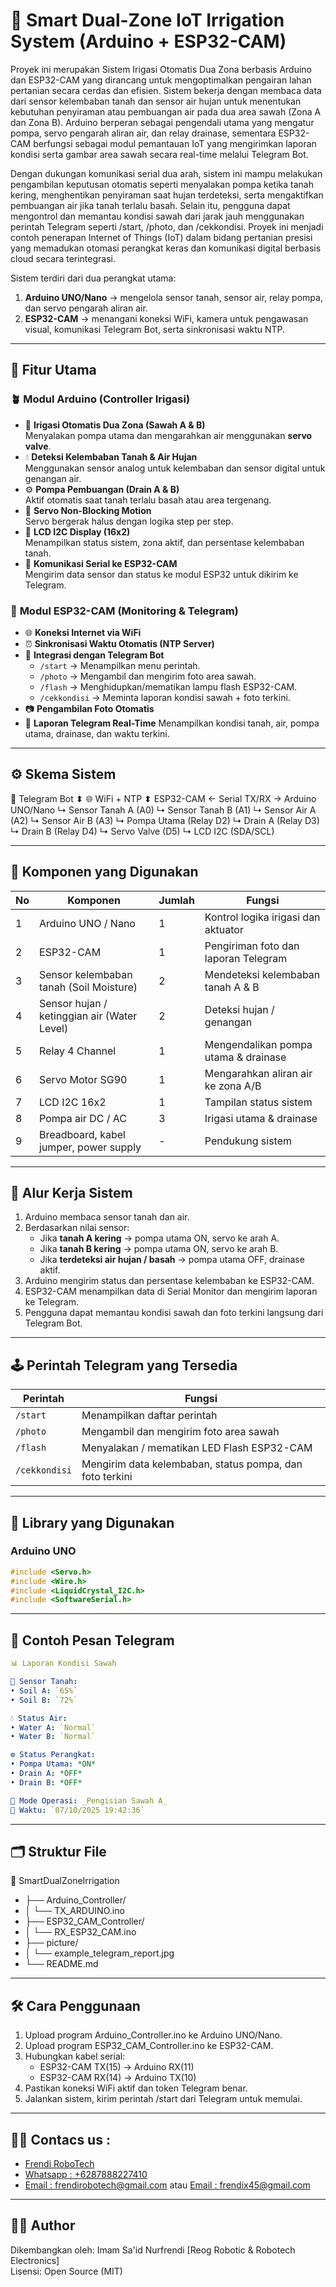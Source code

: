 # 🌾 Smart Dual-Zone IoT Irrigation System (Arduino + ESP32-CAM)

Proyek ini merupakan Sistem Irigasi Otomatis Dua Zona berbasis Arduino dan ESP32-CAM yang dirancang untuk mengoptimalkan pengairan lahan pertanian secara cerdas dan efisien. Sistem bekerja dengan membaca data dari sensor kelembaban tanah dan sensor air hujan untuk menentukan kebutuhan penyiraman atau pembuangan air pada dua area sawah (Zona A dan Zona B). Arduino berperan sebagai pengendali utama yang mengatur pompa, servo pengarah aliran air, dan relay drainase, sementara ESP32-CAM berfungsi sebagai modul pemantauan IoT yang mengirimkan laporan kondisi serta gambar area sawah secara real-time melalui Telegram Bot.

Dengan dukungan komunikasi serial dua arah, sistem ini mampu melakukan pengambilan keputusan otomatis seperti menyalakan pompa ketika tanah kering, menghentikan penyiraman saat hujan terdeteksi, serta mengaktifkan pembuangan air jika tanah terlalu basah. Selain itu, pengguna dapat mengontrol dan memantau kondisi sawah dari jarak jauh menggunakan perintah Telegram seperti /start, /photo, dan /cekkondisi. Proyek ini menjadi contoh penerapan Internet of Things (IoT) dalam bidang pertanian presisi yang memadukan otomasi perangkat keras dan komunikasi digital berbasis cloud secara terintegrasi.

Sistem terdiri dari dua perangkat utama:
1. **Arduino UNO/Nano** → mengelola sensor tanah, sensor air, relay pompa, dan servo pengarah aliran air.  
2. **ESP32-CAM** → menangani koneksi WiFi, kamera untuk pengawasan visual, komunikasi Telegram Bot, serta sinkronisasi waktu NTP.

---

## 🧩 Fitur Utama
### 🪴 **Modul Arduino (Controller Irigasi)**
- 🚿 **Irigasi Otomatis Dua Zona (Sawah A & B)**  
  Menyalakan pompa utama dan mengarahkan air menggunakan **servo valve**.
- 💧 **Deteksi Kelembaban Tanah & Air Hujan**  
  Menggunakan sensor analog untuk kelembaban dan sensor digital untuk genangan air.
- ⚙️ **Pompa Pembuangan (Drain A & B)**  
  Aktif otomatis saat tanah terlalu basah atau area tergenang.
- 🔄 **Servo Non-Blocking Motion**  
  Servo bergerak halus dengan logika step per step.
- 🧾 **LCD I2C Display (16x2)**  
  Menampilkan status sistem, zona aktif, dan persentase kelembaban tanah.
- 🔁 **Komunikasi Serial ke ESP32-CAM**  
  Mengirim data sensor dan status ke modul ESP32 untuk dikirim ke Telegram.

### 📸 **Modul ESP32-CAM (Monitoring & Telegram)**
- 🌐 **Koneksi Internet via WiFi**
- ⏰ **Sinkronisasi Waktu Otomatis (NTP Server)**
- 🤖 **Integrasi dengan Telegram Bot**
  - `/start` → Menampilkan menu perintah.  
  - `/photo` → Mengambil dan mengirim foto area sawah.  
  - `/flash` → Menghidupkan/mematikan lampu flash ESP32-CAM.  
  - `/cekkondisi` → Meminta laporan kondisi sawah + foto terkini.
- 📷 **Pengambilan Foto Otomatis**
- 💬 **Laporan Telegram Real-Time**
  Menampilkan kondisi tanah, air, pompa utama, drainase, dan waktu terkini.

---

## ⚙️ **Skema Sistem**
📱 Telegram Bot
⬍
🌐 WiFi + NTP
⬍
ESP32-CAM ← Serial TX/RX → Arduino UNO/Nano
↳ Sensor Tanah A (A0)
↳ Sensor Tanah B (A1)
↳ Sensor Air A (A2)
↳ Sensor Air B (A3)
↳ Pompa Utama (Relay D2)
↳ Drain A (Relay D3)
↳ Drain B (Relay D4)
↳ Servo Valve (D5)
↳ LCD I2C (SDA/SCL)

---

## 🔩 **Komponen yang Digunakan**

| No | Komponen | Jumlah | Fungsi |
|----|-----------|---------|--------|
| 1 | Arduino UNO / Nano | 1 | Kontrol logika irigasi dan aktuator |
| 2 | ESP32-CAM | 1 | Pengiriman foto dan laporan Telegram |
| 3 | Sensor kelembaban tanah (Soil Moisture) | 2 | Mendeteksi kelembaban tanah A & B |
| 4 | Sensor hujan / ketinggian air (Water Level) | 2 | Deteksi hujan / genangan |
| 5 | Relay 4 Channel | 1 | Mengendalikan pompa utama & drainase |
| 6 | Servo Motor SG90 | 1 | Mengarahkan aliran air ke zona A/B |
| 7 | LCD I2C 16x2 | 1 | Tampilan status sistem |
| 8 | Pompa air DC / AC | 3 | Irigasi utama & drainase |
| 9 | Breadboard, kabel jumper, power supply | - | Pendukung sistem |

---

## 🧠 **Alur Kerja Sistem**

1. Arduino membaca sensor tanah dan air.  
2. Berdasarkan nilai sensor:
   - Jika **tanah A kering** → pompa utama ON, servo ke arah A.  
   - Jika **tanah B kering** → pompa utama ON, servo ke arah B.  
   - Jika **terdeteksi air hujan / basah** → pompa utama OFF, drainase aktif.
3. Arduino mengirim status dan persentase kelembaban ke ESP32-CAM.
4. ESP32-CAM menampilkan data di Serial Monitor dan mengirim laporan ke Telegram.
5. Pengguna dapat memantau kondisi sawah dan foto terkini langsung dari Telegram Bot.

---

## 🕹️ **Perintah Telegram yang Tersedia**

| Perintah | Fungsi |
|-----------|---------|
| `/start` | Menampilkan daftar perintah |
| `/photo` | Mengambil dan mengirim foto area sawah |
| `/flash` | Menyalakan / mematikan LED Flash ESP32-CAM |
| `/cekkondisi` | Mengirim data kelembaban, status pompa, dan foto terkini |

---

## 🧰 **Library yang Digunakan**

### Arduino UNO
```cpp
#include <Servo.h>
#include <Wire.h>
#include <LiquidCrystal_I2C.h>
#include <SoftwareSerial.h>
```

---

## 📸 **Contoh Pesan Telegram**
```yaml
📊 Laporan Kondisi Sawah

🌱 Sensor Tanah:
• Soil A: `65%`
• Soil B: `72%`

💧 Status Air:
• Water A: `Normal`
• Water B: `Normal`

⚙️ Status Perangkat:
• Pompa Utama: *ON*
• Drain A: *OFF*
• Drain B: *OFF*

🚜 Mode Operasi: _Pengisian Sawah A_
📅 Waktu: `07/10/2025 19:42:36`
```

---

## 🗂️ **Struktur File**
📁 SmartDualZoneIrrigation
 - ├── Arduino_Controller/
 - │   └── TX_ARDUINO.ino
 - ├── ESP32_CAM_Controller/
 - │   └── RX_ESP32_CAM.ino
 - ├── picture/
 - │   └── example_telegram_report.jpg
 - └── README.md

---

## 🛠️ **Cara Penggunaan**
1. Upload program Arduino_Controller.ino ke Arduino UNO/Nano.
2. Upload program ESP32_CAM_Controller.ino ke ESP32-CAM.
3. Hubungkan kabel serial:
   - ESP32-CAM TX(15) → Arduino RX(11)
   - ESP32-CAM RX(14) → Arduino TX(10)
4. Pastikan koneksi WiFi aktif dan token Telegram benar.
5. Jalankan sistem, kirim perintah /start dari Telegram untuk memulai.

---

 ## 👨‍💻 **Contacs us :** 
* [Frendi RoboTech](https://www.instagram.com/frendi.co/)
* [Whatsapp : +6287888227410](https://wa.me/+6287888227410)
* [Email    : frendirobotech@gmail.com](https://mail.google.com/mail/u/0/?view=cm&tf=1&fs=1&to=frendirobotech@gmail.com) atau [Email    : frendix45@gmail.com](https://mail.google.com/mail/u/0/?view=cm&tf=1&fs=1&to=frendix45@gmail.com)

---

## 👨‍💻 **Author**
Dikembangkan oleh: Imam Sa'id Nurfrendi [Reog Robotic & Robotech Electronics]  
Lisensi: Open Source (MIT)
